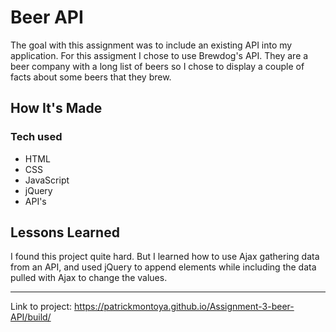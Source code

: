 # Beer API

The goal with this assignment was to include an existing API into my application. For this assigment I chose to use Brewdog's API. They are a beer company with a long list of beers so I chose to display a couple of facts about some beers that they brew.

## How It's Made
### Tech used
- HTML
- CSS
- JavaScript
- jQuery
- API's

## Lessons Learned
   I found this project quite hard. But I learned how to use Ajax gathering data from an API, and used jQuery to append elements while including the data pulled with Ajax to change the values.

***
Link to project: https://patrickmontoya.github.io/Assignment-3-beer-API/build/